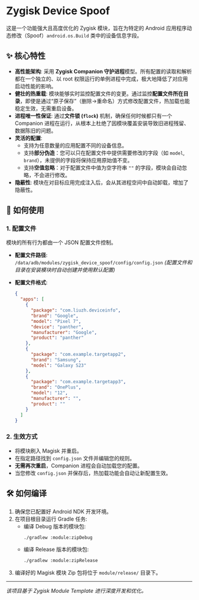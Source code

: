 # Zygisk Device Spoof

这是一个功能强大且高度优化的 Zygisk 模块，旨在为特定的 Android 应用程序动态修改（Spoof）`android.os.Build` 类中的设备信息字段。

## ✨ 核心特性

- **高性能架构**: 采用 **Zygisk Companion 守护进程**模型。所有配置的读取和解析都在一个独立的、以 root 权限运行的单例进程中完成，极大地降低了对应用启动性能的影响。
- **健壮的热重载**: 模块能够实时监控配置文件的变更。通过监控**配置文件所在目录**，即使是通过“原子保存”（删除->重命名）方式修改配置文件，热加载也能稳定生效，无需重启设备。
- **进程唯一性保证**: 通过**文件锁 (`flock`)** 机制，确保任何时候都只有一个 Companion 进程在运行，从根本上杜绝了因模块覆盖安装导致旧进程残留、数据陈旧的问题。
- **灵活的配置**:
  - 支持为任意数量的应用配置不同的设备信息。
  - 支持**部分伪造**：您可以只在配置文件中提供需要修改的字段（如 `model`, `brand`），未提供的字段将保持应用原始值不变。
  - 支持**空值忽略**：对于配置文件中值为空字符串 `""` 的字段，模块会自动忽略，不会进行修改。
- **隐蔽性**: 模块在对目标应用完成注入后，会从其进程空间中自动卸载，增加了隐蔽性。

## 🔧 如何使用

### 1. 配置文件

模块的所有行为都由一个 JSON 配置文件控制。

- **配置文件路径**: `/data/adb/modules/zygisk_device_spoof/config/config.json`
  *(配置文件和目录在安装模块时自动创建并使用默认配置)*

- **配置文件格式**:
  ```json
  {
    "apps": [
      {
        "package": "com.liuzh.deviceinfo",
        "brand": "Google",
        "model": "Pixel 7",
        "device": "panther",
        "manufacturer": "Google",
        "product": "panther"
      },
      {
        "package": "com.example.targetapp2",
        "brand": "Samsung",
        "model": "Galaxy S23"
      },
      {
        "package": "com.example.targetapp3",
        "brand": "OnePlus",
        "model": "12",
        "manufacturer": "",
        "product": ""
      }
    ]
  }
  ```

### 2. 生效方式
- 将模块刷入 Magisk 并重启。
- 在指定路径找到 `config.json` 文件并编辑您的规则。
- **无需再次重启**，Companion 进程会自动加载您的配置。
- 当您修改 `config.json` 并保存后，热加载功能会自动让新配置生效。

## 🛠️ 如何编译

1.  确保您已配置好 Android NDK 开发环境。
2.  在项目根目录运行 Gradle 任务:
    - 编译 Debug 版本的模块包:
      ```bash
      ./gradlew :module:zipDebug
      ```
    - 编译 Release 版本的模块包:
      ```bash
      ./gradlew :module:zipRelease
      ```
3.  编译好的 Magisk 模块 Zip 包将位于 `module/release/` 目录下。

---
*该项目基于 Zygisk Module Template 进行深度开发和优化。*
